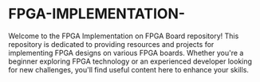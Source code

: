 # FPGA-IMPLEMENTATION-
Welcome to the FPGA Implementation on FPGA Board repository! This repository is dedicated to providing resources and projects for implementing FPGA designs on various FPGA boards. Whether you're a beginner exploring FPGA technology or an experienced developer looking for new challenges, you'll find useful content here to enhance your skills.
